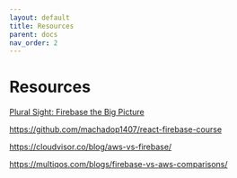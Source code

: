 ```yaml
---
layout: default
title: Resources
parent: docs
nav_order: 2
---
```


# Resources


[Plural Sight: Firebase the Big Picture](https://app.pluralsight.com/library/courses/google-firebase-big-picture/table-of-contents)

https://github.com/machadop1407/react-firebase-course

https://cloudvisor.co/blog/aws-vs-firebase/

https://multiqos.com/blogs/firebase-vs-aws-comparisons/


